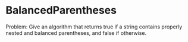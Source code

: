 # BalancedParentheses
Problem: Give an algorithm that returns true if a string contains properly nested and balanced parentheses, and false if otherwise.
